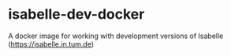 # isabelle-dev-docker
A docker image for working with development versions of Isabelle (https://isabelle.in.tum.de)
